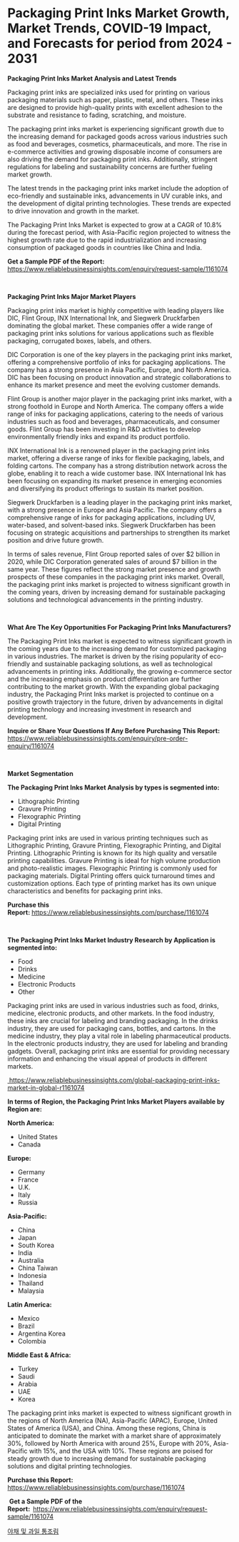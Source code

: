 <p><h1>Packaging Print Inks Market Growth, Market Trends, COVID-19 Impact, and Forecasts for period from 2024 - 2031</h1></p><p><strong>Packaging Print Inks Market Analysis and Latest Trends</strong></p>
<p><p>Packaging print inks are specialized inks used for printing on various packaging materials such as paper, plastic, metal, and others. These inks are designed to provide high-quality prints with excellent adhesion to the substrate and resistance to fading, scratching, and moisture.</p><p>The packaging print inks market is experiencing significant growth due to the increasing demand for packaged goods across various industries such as food and beverages, cosmetics, pharmaceuticals, and more. The rise in e-commerce activities and growing disposable income of consumers are also driving the demand for packaging print inks. Additionally, stringent regulations for labeling and sustainability concerns are further fueling market growth.</p><p>The latest trends in the packaging print inks market include the adoption of eco-friendly and sustainable inks, advancements in UV curable inks, and the development of digital printing technologies. These trends are expected to drive innovation and growth in the market.</p><p>The Packaging Print Inks Market is expected to grow at a CAGR of 10.8% during the forecast period, with Asia-Pacific region projected to witness the highest growth rate due to the rapid industrialization and increasing consumption of packaged goods in countries like China and India.</p></p>
<p><strong>Get a Sample PDF of the Report:&nbsp;</strong> <a href="https://www.reliablebusinessinsights.com/enquiry/request-sample/1161074">https://www.reliablebusinessinsights.com/enquiry/request-sample/1161074</a></p>
<p>&nbsp;</p>
<p><strong>Packaging Print Inks Major Market Players</strong></p>
<p><p>Packaging print inks market is highly competitive with leading players like DIC, Flint Group, INX International Ink, and Siegwerk Druckfarben dominating the global market. These companies offer a wide range of packaging print inks solutions for various applications such as flexible packaging, corrugated boxes, labels, and others.</p><p>DIC Corporation is one of the key players in the packaging print inks market, offering a comprehensive portfolio of inks for packaging applications. The company has a strong presence in Asia Pacific, Europe, and North America. DIC has been focusing on product innovation and strategic collaborations to enhance its market presence and meet the evolving customer demands.</p><p>Flint Group is another major player in the packaging print inks market, with a strong foothold in Europe and North America. The company offers a wide range of inks for packaging applications, catering to the needs of various industries such as food and beverages, pharmaceuticals, and consumer goods. Flint Group has been investing in R&D activities to develop environmentally friendly inks and expand its product portfolio.</p><p>INX International Ink is a renowned player in the packaging print inks market, offering a diverse range of inks for flexible packaging, labels, and folding cartons. The company has a strong distribution network across the globe, enabling it to reach a wide customer base. INX International Ink has been focusing on expanding its market presence in emerging economies and diversifying its product offerings to sustain its market position.</p><p>Siegwerk Druckfarben is a leading player in the packaging print inks market, with a strong presence in Europe and Asia Pacific. The company offers a comprehensive range of inks for packaging applications, including UV, water-based, and solvent-based inks. Siegwerk Druckfarben has been focusing on strategic acquisitions and partnerships to strengthen its market position and drive future growth.</p><p>In terms of sales revenue, Flint Group reported sales of over $2 billion in 2020, while DIC Corporation generated sales of around $7 billion in the same year. These figures reflect the strong market presence and growth prospects of these companies in the packaging print inks market. Overall, the packaging print inks market is projected to witness significant growth in the coming years, driven by increasing demand for sustainable packaging solutions and technological advancements in the printing industry.</p></p>
<p>&nbsp;</p>
<p><strong>What Are The Key Opportunities For Packaging Print Inks Manufacturers?</strong></p>
<p><p>The Packaging Print Inks market is expected to witness significant growth in the coming years due to the increasing demand for customized packaging in various industries. The market is driven by the rising popularity of eco-friendly and sustainable packaging solutions, as well as technological advancements in printing inks. Additionally, the growing e-commerce sector and the increasing emphasis on product differentiation are further contributing to the market growth. With the expanding global packaging industry, the Packaging Print Inks market is projected to continue on a positive growth trajectory in the future, driven by advancements in digital printing technology and increasing investment in research and development.</p></p>
<p><strong>Inquire or Share Your Questions If Any Before Purchasing This Report:</strong> <a href="https://www.reliablebusinessinsights.com/enquiry/pre-order-enquiry/1161074">https://www.reliablebusinessinsights.com/enquiry/pre-order-enquiry/1161074</a></p>
<p>&nbsp;</p>
<p><strong>Market Segmentation</strong></p>
<p><strong>The Packaging Print Inks Market Analysis by types is segmented into:</strong></p>
<p><ul><li>Lithographic Printing</li><li>Gravure Printing</li><li>Flexographic Printing</li><li>Digital Printing</li></ul></p>
<p><p>Packaging print inks are used in various printing techniques such as Lithographic Printing, Gravure Printing, Flexographic Printing, and Digital Printing. Lithographic Printing is known for its high quality and versatile printing capabilities. Gravure Printing is ideal for high volume production and photo-realistic images. Flexographic Printing is commonly used for packaging materials. Digital Printing offers quick turnaround times and customization options. Each type of printing market has its own unique characteristics and benefits for packaging print inks.</p></p>
<p><strong>Purchase this Report:&nbsp;</strong><a href="https://www.reliablebusinessinsights.com/purchase/1161074">https://www.reliablebusinessinsights.com/purchase/1161074</a></p>
<p>&nbsp;</p>
<p><strong>The Packaging Print Inks Market Industry Research by Application is segmented into:</strong></p>
<p><ul><li>Food</li><li>Drinks</li><li>Medicine</li><li>Electronic Products</li><li>Other</li></ul></p>
<p><p>Packaging print inks are used in various industries such as food, drinks, medicine, electronic products, and other markets. In the food industry, these inks are crucial for labeling and branding packaging. In the drinks industry, they are used for packaging cans, bottles, and cartons. In the medicine industry, they play a vital role in labeling pharmaceutical products. In the electronic products industry, they are used for labeling and branding gadgets. Overall, packaging print inks are essential for providing necessary information and enhancing the visual appeal of products in different markets.</p></p>
<p><a href="https://www.reliablebusinessinsights.com/global-packaging-print-inks-market-in-global-r1161074">&nbsp;https://www.reliablebusinessinsights.com/global-packaging-print-inks-market-in-global-r1161074</a></p>
<p><strong>In terms of Region, the Packaging Print Inks Market Players available by Region are:</strong></p>
<p>
    <p> <strong> North America: </strong>
        <ul>
            <li>United States</li>
            <li>Canada</li>
        </ul>
        </p> 
    <p> <strong> Europe: </strong>
        <ul>
            <li>Germany</li>
            <li>France</li>
            <li>U.K.</li>
            <li>Italy</li>
            <li>Russia</li>
        </ul>
        </p> 
    <p> <strong> Asia-Pacific: </strong>
        <ul>
            <li>China</li>
            <li>Japan</li>
            <li>South Korea</li>
            <li>India</li>
            <li>Australia</li>
            <li>China Taiwan</li>
            <li>Indonesia</li>
            <li>Thailand</li>
            <li>Malaysia</li>
        </ul>
        </p> 
    <p> <strong> Latin America: </strong>
        <ul>
            <li>Mexico</li>
            <li>Brazil</li>
            <li>Argentina Korea</li>
            <li>Colombia</li>
        </ul>
        </p> 
    <p> <strong> Middle East & Africa: </strong>
        <ul>
            <li>Turkey</li>
            <li>Saudi</li>
            <li>Arabia</li>
            <li>UAE</li>
            <li>Korea</li>
        </ul>
    </p>
    </p>
<p><p>The packaging print inks market is expected to witness significant growth in the regions of North America (NA), Asia-Pacific (APAC), Europe, United States of America (USA), and China. Among these regions, China is anticipated to dominate the market with a market share of approximately 30%, followed by North America with around 25%, Europe with 20%, Asia-Pacific with 15%, and the USA with 10%. These regions are poised for steady growth due to increasing demand for sustainable packaging solutions and digital printing technologies.</p></p>
<p><strong>Purchase this Report: </strong><a href="https://www.reliablebusinessinsights.com/purchase/1161074">https://www.reliablebusinessinsights.com/purchase/1161074</a></p>
<p>&nbsp;<strong>Get a Sample PDF of the Report:&nbsp;&nbsp;</strong><a href="https://www.reliablebusinessinsights.com/enquiry/request-sample/1161074">https://www.reliablebusinessinsights.com/enquiry/request-sample/1161074</a></p>
<p><strong></strong></p>
<p><p><a href="https://github.com/rick7624/Market-Research-Report-List-2/blob/main/1795144124908.md">야채 및 과일 통조림</a></p></p>